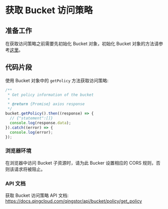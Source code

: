 # 获取 Bucket 访问策略

## 准备工作

在获取访问策略之前需要先初始化 Bucket 对象，初始化 Bucket 对象的方法请参考[这里](./initialize_config_and_qingstor.md)。

## 代码片段

使用 Bucket 对象中的 `getPolicy` 方法获取访问策略:

```javascript
/**
 * Get policy information of the bucket
 *
 * @return {Promise} axios response
 */
bucket.getPolicy().then((response) => {
  // {"statement":[]}
  console.log(response.data);
}).catch((error) => {
  console.log(error);
});
```

### 浏览器环境
在浏览器中访问 Bucket 子资源时，请为此 Bucker 设置相应的 CORS 规则，否则该请求将被阻止。

### API 文档

获取 Bucket 访问策略 API 文档: https://docs.qingcloud.com/qingstor/api/bucket/policy/get_policy

